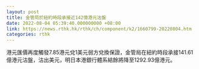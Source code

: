 ```yaml
---
layout: post
title: 金管局於紐約時段承接近142億港元沽盤
date: 2022-08-04 05:39:40.000000000 +08:00
link: https://news.rthk.hk/rthk/ch/component/k2/1660799-20220804.htm
categories: rthk
---
```


港元匯價再度觸發7.85港元兌1美元弱方兌換保證，金管局在紐約時段承接141.61億港元沽盤，沽出美元，明日本港銀行體系結餘將降至1292.93億港元。
